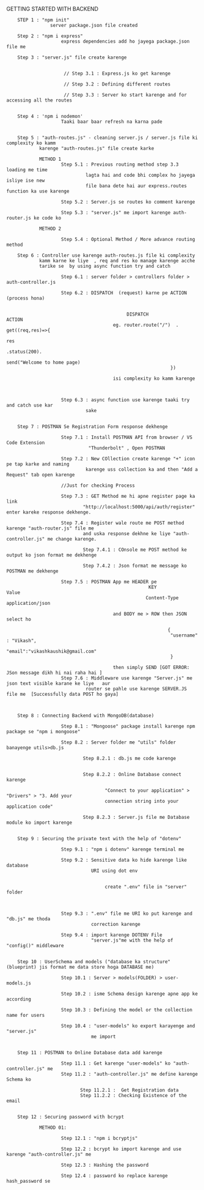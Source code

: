 GETTING STARTED WITH BACKEND

        STEP 1 : "npm init"
                    server package.json file created

        Step 2 : "npm i express"
                        express dependencies add ho jayega package.json file me

        Step 3 : "server.js" file create karenge


                         // Step 3.1 : Express.js ko get karenge

                         // Step 3.2 : Defining different routes

                         // Step 3.3 : Server ko start karenge and for accessing all the routes


        Step 4 : 'npm i nodemon'
                        Taaki baar baar refresh na karna pade


        Step 5 : "auth-routes.js" - cleaning server.js / server.js file ki complexity ko kamm 
                karenge "auth-routes.js" file create karke

                METHOD 1
                        Step 5.1 : Previous routing method step 3.3 loading me time
                                 lagta hai and code bhi complex ho jayega isliye ise new 
                                 file bana dete hai aur express.routes function ka use karenge

                        Step 5.2 : Server.js se routes ko comment karenge

                        Step 5.3 : "server.js" me import karenge auth-router.js ke code ko

                METHOD 2

                        Step 5.4 : Optional Method / More advance routing method

        Step 6 : Controller use karenge auth-routes.js file ki complexity 
                kamm karne ke liye  , req and res ko manage karenge acche 
                tarike se  by using async function try and catch

                        Step 6.1 : server folder > controllers folder > auth-controller.js

                        Step 6.2 : DISPATCH  (request) karne pe ACTION (process hona)


                                                DISPATCH                ACTION
                                           eg. router.route("/")  . get((req,res)=>{
                                                                        res
                                                                        .status(200).
                                                                        send("Welcome to home page)
                                                                })

                                           isi complexity ko kamm karenge



                        Step 6.3 : async function use karenge taaki try and catch use kar
                                 sake


        Step 7 : POSTMAN Se Registration Form response dekhenge

                        Step 7.1 : Install POSTMAN API from browser / VS Code Extension 
                                  "Thunderbolt" , Open POSTMAN

                        Step 7.2 : New COllection create karenge "+" icon pe tap karke and naming
                                 karenge uss collection ka and then "Add a Request" tab open karenge

                        //Just for checking Process

                        Step 7.3 : GET Method me hi apne register page ka link
                                "http://localhost:5000/api/auth/register" enter kareke response dekhenge.

                        Step 7.4 : Register wale route me POST method karenge "auth-router.js" file me
                                and uska response dekhne ke liye "auth-controller.js" me change karenge.
                                           
                                Step 7.4.1 : COnsole me POST method ke output ko json format me dekhenge

                                Step 7.4.2 : Json format me message ko POSTMAN me dekhenge

                        Step 7.5 : POSTMAN App me HEADER pe
                                                        KEY               Value
                                                       Content-Type      application/json

                                           and BODY me > ROW then JSON select ho

                                                               {
                                                                "username" : "Vikash",
                                                                "email":"vikashkaushik@gmail.com"
                                                                }

                                           then simply SEND [GOT ERROR: JSon message dikh hi nai raha hai ]
                        Step 7.6 : Middleware use karenge "Server.js" me json text visible karane ke liye   aur 
                                 router se pahle use karenge SERVER.JS file me  [Successfully data POST ho gaya]



        Step 8 : Connecting Backend with MongoDB(database)

                        Step 8.1 : "Mongoose" package install karenge npm package se "npm i mongoose"

                        Step 8.2 : Server folder me "utils" folder banayenge utils>db.js

                                Step 8.2.1 : db.js me code karenge


                                Step 8.2.2 : Online Database connect karenge

                                        "Connect to your application" > "Drivers" > "3. Add your 
                                        connection string into your application code"

                                Step 8.2.3 : Server.js file me Database module ko import karenge 


        Step 9 : Securing the private text with the help of "dotenv"

                        Step 9.1 : "npm i dotenv" karenge terminal me

                        Step 9.2 : Sensitive data ko hide karenge like database 
                                   URI using dot env 


                                        create ".env" file in "server" folder    

                                

                        Step 9.3 : ".env" file me URI ko put karenge and "db.js" me thoda
                                   correction karenge  

                        Step 9.4 : import karenge DOTENV File   
                                   "server.js"me with the help of "config()" middleware


        Step 10 : UserSchema and models ("database ka structure" (blueprint) jis format me data store hoga DATABASE me)

                        Step 10.1 : Server > models(FOLDER) > user-models.js

                        Step 10.2 : isme Schema design karenge apne app ke according

                        Step 10.3 : Defining the model or the collection name for users

                        Step 10.4 : "user-models" ko export karayenge and "server.js" 
                                   me import


        Step 11 : POSTMAN to Online Database data add karenge   

                        Step 11.1 : Get karenge "user-models" ko "auth-controller.js" me
                        Step 11.2 : "auth-controller.js" me define karenge Schema ko   

                               Step 11.2.1 :  Get Registration data
                               Step 11.2.2 : Checking Existence of the email


        Step 12 : Securing password with bcrypt

                METHOD 01:

                        Step 12.1 : "npm i bcryptjs"

                        Step 12.2 : bcrypt ko import karenge and use karenge "auth-controller.js" me 

                        Step 12.3 : Hashing the password

                        Step 12.4 : password ko replace karenge hash_password se

                     











